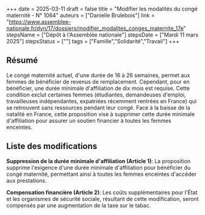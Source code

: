 +++
date = 2025-03-11
draft = false
title = "Modifier les modalités du congé maternité - N° 1064"
auteurs = ["Danielle Brulebois"]
link = "https://www.assemblee-nationale.fr/dyn/17/dossiers/modifier_modalites_conges_maternite_17e"
stepsName = ["Dépôt à l'Assemblée nationale"]
stepsDate = ["Mardi 11 mars 2025"]
stepsStatus = [""]
tags = ["Famille","Solidarité","Travail"]
+++

## Résumé

Le congé maternité actuel, d'une durée de 16 à 26 semaines, permet aux femmes de bénéficier de revenus de remplacement. Cependant, pour en bénéficier, une durée minimale d'affiliation de dix mois est requise. Cette condition exclut certaines femmes (étudiantes, demandeuses d'emploi, travailleuses indépendantes, expatriées récemment rentrées en France) qui se retrouvent sans ressources pendant leur congé. Face à la baisse de la natalité en France, cette proposition vise à supprimer cette durée minimale d'affiliation pour assurer un soutien financier à toutes les femmes enceintes.

## Liste des modifications

**Suppression de la durée minimale d'affiliation (Article 1)**: La proposition supprime l'exigence d'une durée minimale d'affiliation pour bénéficier du congé maternité, permettant ainsi à toutes les femmes enceintes d'accéder aux prestations.

**Compensation financière (Article 2)**: Les coûts supplémentaires pour l'État et les organismes de sécurité sociale, résultant de cette modification, seront compensés par une augmentation de la taxe sur le tabac.
